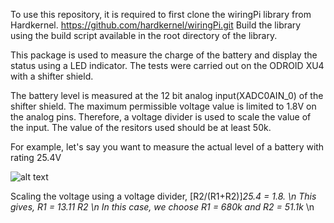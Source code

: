 To use this repository, it is required to first clone the wiringPi library from Hardkernel. https://github.com/hardkernel/wiringPi.git
Build the library using the build script available in the root directory of the library.

This package is used to measure the charge of the battery and display the status using a LED indicator. The tests were carried out on the ODROID XU4 with a shifter shield.

The battery level is measured at the 12 bit analog input(XADC0AIN_0) of the shifter shield. The maximum permissible voltage value is limited to 1.8V on the analog pins. Therefore, a voltage divider is used to scale the value of the input. 
The value of the resitors used should be at least 50k.

For example, let's say you want to measure the actual level of a battery with rating 25.4V

![alt text](https://github.com/ipa-fog-ab/battery_status/blob/master/imgs/battery.jpg)

Scaling the voltage using a voltage divider, 
[R2/(R1+R2)]*25.4 = 1.8. \n
This gives, R1 = 13.11 R2 \n
In this case, we choose R1 = 680k and R2 = 51.1k* \n






